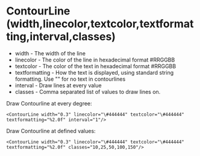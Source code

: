 ContourLine (width,linecolor,textcolor,textformatting,interval,classes)
=======================================================================

-   width - The width of the line
-   linecolor - The color of the line in hexadecimal format \#RRGGBB
-   textcolor - The color of the text in hexadecimal format \#RRGGBB
-   textformatting - How the text is displayed, using standard string
    formatting. Use "" for no text in contourlines
-   interval - Draw lines at every <n> value
-   classes - Comma separated list of values to draw lines on.

Draw Contourline at every degree:
```
<ContourLine width="0.3" linecolor="\#444444" textcolor="\#444444"
textformatting="%2.0f" interval="1"/>
```

Draw Contourline at defined values:
```
<ContourLine width="0.3" linecolor="\#444444" textcolor="\#444444"
textformatting="%2.0f" classes="10,25,50,100,150"/>
```
